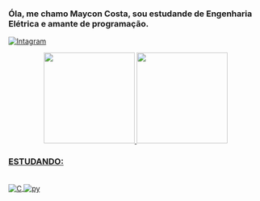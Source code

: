 ### Óla, me chamo Maycon Costa, sou estudande de Engenharia Elétrica e amante de programação.

[![Intagram](https://img.shields.io/badge/Instagram-E4405F?style=for-the-badge&logo=instagram&logoColor=white)](https://instagram.com/_mayconcostta?igshid=YmMyMTA2M2Y=)

<div align="center">
  <a href="https://github.com/MayconCostta">
  <img height="180em" src="https://github-readme-stats.vercel.app/api?username=MayconCostta&show_icons=true&theme=dark&include_all_commits=true&count_private=true"/>
  <img height="180em" src="https://github-readme-stats.vercel.app/api/top-langs/?username=MayconCostta&layout=compact&langs_count=7&theme=dark"/>
</div>

### ESTUDANDO:
<div style="display: inline_block"><br/>
<img align="center" alt="C"src="https://img.shields.io/badge/C-00599C?style=for-the-badge&logo=c&logoColor=white" />
<img align="center" alt="py"src="https://img.shields.io/badge/Python-14354C?style=for-the-badge&logo=python&logoColor=white" />
</div>
